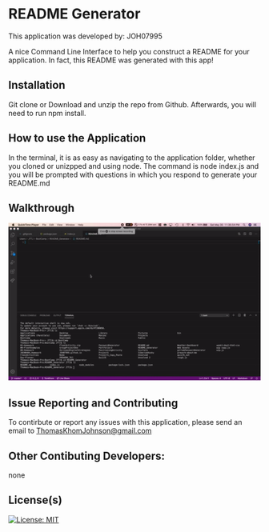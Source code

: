 # README Generator
This application was developed by: JOH07995

A nice Command Line Interface to help you construct a README for your application. In fact, this README was generated with this app!

## Installation
Git clone or Download and unzip the repo from Github. Afterwards, you will need to run npm install.

## How to use the Application
In the terminal, it is as easy as navigating to the application folder, whether you cloned or unizpped and using node. The command is node index.js and you will be prompted with questions in which you respond to generate your README.md

## Walkthrough
![Walkthrough in the Command Line](Walkthrough.gif)

## Issue Reporting and Contributing
To contirbute or report any issues with this application, please send an email to ThomasKhomJohnson@gmail.com

## Other Contibuting Developers:
none

## License(s)
[![License: MIT](https://img.shields.io/badge/License-MIT-yellow.svg)](https://opensource.org/licenses/MIT)

